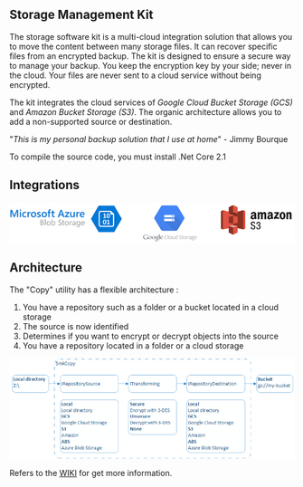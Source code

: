 ## Storage Management Kit

The storage software kit is a multi-cloud integration solution that allows you to move the content between many storage files. It can recover specific files from an encrypted backup. The kit is designed to ensure a secure way to manage your backup. You keep the encryption key by your side; never in the cloud. Your files are never sent to a cloud service without being encrypted.

The kit integrates the cloud services of _Google Cloud Bucket Storage (GCS)_ and _Amazon Bucket Storage (S3)_. The organic architecture allows you to add a non-supported source or destination.

"_This is my personal backup solution that I use at home_" - Jimmy Bourque

To compile the source code, you must install .Net Core 2.1

## Integrations

![GCP](https://github.com/jimmybourque/StorageManagementKit/blob/master/Doc/Images/CloudServicesLogo.png)

## Architecture

The "Copy" utility has a flexible architecture :

1. You have a repository such as a folder or a bucket located in a cloud storage
1. The source is now identified
1. Determines if you want to encrypt or decrypt objects into the source
1. You have a repository located in a folder or a cloud storage


![Flow local to GCS](https://github.com/jimmybourque/StorageManagementKit/blob/master/Doc/Images/SmkCopyOrganicArchitecture.png) 

Refers to the [WIKI](https://github.com/jimmybourque/StorageManagementKit/wiki) for get more information.
